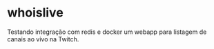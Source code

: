 # whoislive

Testando integração com redis e docker um webapp para listagem de canais ao vivo na Twitch.
